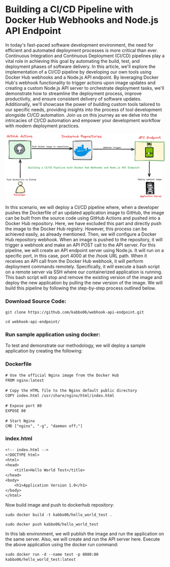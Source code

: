 # Building a CI/CD Pipeline with Docker Hub Webhooks and Node.js API Endpoint
In today's fast-paced software development environment, the need for efficient and automated deployment processes is more critical than ever. Continuous Integration and Continuous Deployment (CI/CD) pipelines play a vital role in achieving this goal by automating the build, test, and deployment phases of software delivery. In this article, we'll explore the implementation of a CI/CD pipeline by developing our own tools using Docker Hub webhooks and a Node.js API endpoint. By leveraging Docker Hub's webhook functionality to trigger actions upon image updates and creating a custom Node.js API server to orchestrate deployment tasks, we'll demonstrate how to streamline the deployment process, improve productivity, and ensure consistent delivery of software updates. Additionally, we'll showcase the power of building custom tools tailored to our specific needs, providing insights into the process of tool development alongside CI/CD automation. Join us on this journey as we delve into the intricacies of CI/CD automation and empower your development workflow with modern deployment practices.

![](/images/img1.png)

In this scenario, we will deploy a CI/CD pipeline where, when a developer pushes the Dockerfile of an updated application image to GitHub, the image can be built from the source code using GitHub Actions and pushed into a Docker Hub repository. Here, we have excluded this part and directly push the image to the Docker Hub registry. However, this process can be achieved easily, as already mentioned. Then, we will configure a Docker Hub repository webhook. When an image is pushed to the repository, it will trigger a webhook and make an API POST call to the API server. For this pipeline, we will create an API endpoint server using Node.js. It will run on a specific port, in this case, port 4000 at the /hook URL path. When it receives an API call from the Docker Hub webhook, it will perform deployment commands remotely. Specifically, it will execute a bash script on a remote server via SSH where our containerized application is running. This bash script will stop and remove the existing version of the image and deploy the new application by pulling the new version of the image. We will build this pipeline by following the step-by-step process outlined below. 

### Download Source Code:

```
git clone https://github.com/kabbo06/webhook-api-endpoint.git
```
```
cd webhook-api-endpoint/
```

### Run sample application using docker:
To test and demonstrate our methodology, we will deploy a sample application by creating the following:

### Dockerfile

```
# Use the official Nginx image from the Docker Hub
FROM nginx:latest

# Copy the HTML file to the Nginx default public directory
COPY index.html /usr/share/nginx/html/index.html

# Expose port 80
EXPOSE 80

# Start Nginx
CMD ["nginx", "-g", "daemon off;"]
```

### index.html

```
<!-- index.html -->
<!DOCTYPE html>
<html>
<head>
    <title>Hello World Test</title>
</head>
<body>
    <h1>Application Version 1.0</h1>
</body>
</html>
```

Now build image and push to dockerhub repository:

```
sudo docker build -t kabbo06/hello_world_test .
```

```
sudo docker push kabbo06/hello_world_test
```

In this lab environment, we will publish the image and run the application on the same server. Also, we will create and run the API server here. Execute the above application using the docker run command:

```
sudo docker run -d --name test -p 8080:80 kabbo06/hello_world_test:latest
```
